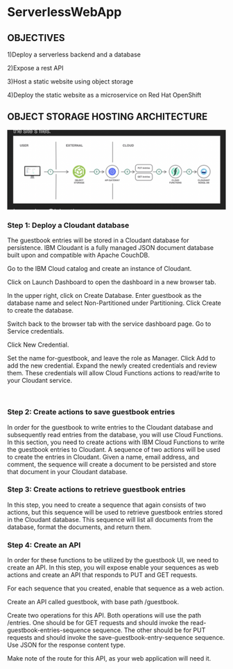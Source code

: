 # ServerlessWebApp

## OBJECTIVES

1)Deploy a serverless backend and a database

2)Expose a rest API

3)Host a static website using object storage

4)Deploy the static website as a microservice on Red Hat OpenShift


## OBJECT STORAGE HOSTING ARCHITECTURE

![](https://github.com/saiswaruprath/ServerlessWebApp/blob/main/Screen%20Shot%202022-06-13%20at%2011.41.18%20PM.png)


### Step 1: Deploy a Cloudant database
The guestbook entries will be stored in a Cloudant database for persistence. IBM Cloudant is a fully managed JSON document database built upon and compatible with Apache CouchDB.

Go to the IBM Cloud catalog and create an instance of Cloudant.

Click on Launch Dashboard to open the dashboard in a new browser tab.

In the upper right, click on Create Database. Enter guestbook as the database name and select Non-Partitioned under Partitioning. Click Create to create the database.

Switch back to the browser tab with the service dashboard page. Go to Service credentials.

Click New Credential.

Set the name for-guestbook, and leave the role as Manager. Click Add to add the new credential.
Expand the newly created credentials and review them. These credentials will allow Cloud Functions actions to read/write to your Cloudant service.

![]()


### Step 2: Create actions to save guestbook entries
In order for the guestbook to write entries to the Cloudant database and subsequently read entries from the database, you will use Cloud Functions. In this section, you need to create actions with IBM Cloud Functions to write the guestbook entries to Cloudant. A sequence of two actions will be used to create the entries in Cloudant. Given a name, email address, and comment, the sequence will create a document to be persisted and store that document in your Cloudant database.


### Step 3: Create actions to retrieve guestbook entries
In this step, you need to create a sequence that again consists of two actions, but this sequence will be used to retrieve guestbook entries stored in the Cloudant database. This sequence will list all documents from the database, format the documents, and return them.


### Step 4: Create an API
In order for these functions to be utilized by the guestbook UI, we need to create an API. In this step, you will expose enable your sequences as web actions and create an API that responds to PUT and GET requests.

For each sequence that you created, enable that sequence as a web action.

Create an API called guestbook, with base path /guestbook.

Create two operations for this API. Both operations will use the path /entries. One should be for GET requests and should invoke the read-guestbook-entries-sequence sequence. The other should be for PUT requests and should invoke the save-guestbook-entry-sequence sequence. Use JSON for the response content type.

Make note of the route for this API, as your web application will need it.

